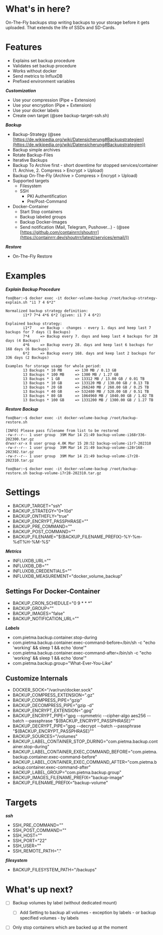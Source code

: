# What's in here?

On-The-Fly backups stop writing backups to your storage before it gets uploaded. That extends the life of SSDs and SD-Cards.


# Features

 - Explains set backup procedure
 - Validates set backup procedure
 - Works without docker
 - Send metrics to InfluxDB
  - Prefixed environment variables

***Customization***

 - Use your compression (Pipe + Extension)
 - Use your encryption (Pipe + Extension)
 - Use your docker labels
 - Create own target (@see backup-target-ssh.sh)
 
***Backup***

 - Backup-Strategy (@see [https://de.wikipedia.org/wiki/Datensicherung#Backupstrategien](https://de.wikipedia.org/wiki/Datensicherung#Backupstrategien))
 - Backup simple archives 
 - Rotate Backup-Files
 - Iterative Backups
 - Backup To Archive first - short downtime for stopped services/container (1. Archive,  2. Compress > Encrypt > Upload)
 - Backup On-The-Fly (Archive > Compress > Encrypt > Upload)
 - Supported targets
   - Filesystem 
   - SSH
     - PKI Authentification
     - Pre/Post-Command
 - Docker-Container
   - Start Stop containers
   - Backup labeled groups
   - Backup Docker-Images
   - Send notification (Mail, Telegram, Pushover...) - (@see [https://github.com/containrrr/shoutrrr](https://containrrr.dev/shoutrrr/latest/services/email/))
   

***Restore***

- On-The-Fly Restore

# Examples

***Explain Backup Procedure***
```shell
foo@bar:~$ docker exec -it docker-volume-backup /root/backup-strategy-explain.sh "i1 7 4 6*2"

Normalized backup strategy definition:
        i1*7 7*4 4*6 6*2 (given: i1 7 4 6*2)

Explained backup strategy:
        i1*7    => Backup - changes - every 1. days and keep last 7 backups for 7 days (1 Backups)
        7*4     => Backup every 7. days and keep last 4 backups for 28 days (4 Backups)
        4*6     => Backup every 28. days and keep last 6 backups for 168 days (6 Backups)
        6*2     => Backup every 168. days and keep last 2 backups for 336 days (2 Backups)

Examples for storage usage for whole period:
        13 Backups * 10 MB      => 130 MB / 0.13 GB
        13 Backups * 100 MB     => 1300 MB / 1.27 GB
        13 Backups * 1 GB       => 13312 MB / 13.00 GB / 0.01 TB
        13 Backups * 10 GB      => 133120 MB / 130.00 GB / 0.13 TB
        13 Backups * 20 GB      => 266240 MB / 260.00 GB / 0.25 TB
        13 Backups * 40 GB      => 532480 MB / 520.00 GB / 0.51 TB
        13 Backups * 80 GB      => 1064960 MB / 1040.00 GB / 1.02 TB
        13 Backups * 100 GB     => 1331200 MB / 1300.00 GB / 1.27 TB
```

***Restore Backup***
```shell
foo@bar:~$ docker exec -it docker-volume-backup /root/backup-restore.sh

[INFO] Please pass filename from list to be restored
-rw-r--r-- 1 user group  39M Mar 14 21:49 backup-volume-i168r336-202300.tar.gz
drwxr-xr-x 8 user group 4.0K Mar 15 20:52 backup-volume-i1r7-202310
-rw-r--r-- 1 user group  39M Mar 14 21:49 backup-volume-i28r168-202302.tar.gz
-rw-r--r-- 1 user group  39M Mar 14 21:49 backup-volume-i7r28-202310.tar.gz

foo@bar:~$ docker exec -it docker-volume-backup /root/backup-restore.sh backup-volume-i7r28-202310.tar.gz
```

# Settings

 - BACKUP_TARGET="ssh"
 - BACKUP_STRATEGY="0*10d"
 - BACKUP_ONTHEFLY="true"
 - BACKUP_ENCRYPT_PASSPHRASE=""
 - BACKUP_PRE_COMMAND=""
 - BACKUP_POST_COMMAND=""
 - BACKUP_FILENAME="${BACKUP_FILENAME_PREFIX}-%Y-%m-%dT%H-%M-%S"

***Metrics***

 - INFLUXDB_URL=""
 - INFLUXDB_DB=""
 - INFLUXDB_CREDENTIALS=""
 - INFLUXDB_MEASUREMENT="docker_volume_backup"

##  Settings For Docker-Container

 - BACKUP_CRON_SCHEDULE="0 9 * * *" 
 - BACKUP_GROUP=""
 - BACKUP_IMAGES="false"
 - BACKUP_NOTIFICATION_URL=""

***Labels***

 - com.pietma.backup.container.stop-during
 - com.pietma.backup.container.exec-command-before=/bin/sh -c "echo 'working' && sleep 1 &&  echo 'done'"
 - com.pietma.backup.container.exec-command-after=/bin/sh -c "echo 'working' && sleep 1 &&  echo 'done'"
 - com.pietma.backup.group="What-Ever-You-Like"

## Customize Internals

 - DOCKER_SOCK="/var/run/docker.sock"
 - BACKUP_COMPRESS_EXTENSION=".gz"
 - BACKUP_COMPRESS_PIPE="gzip"
 - BACKUP_DECOMPRESS_PIPE="gzip -d"
 - BACKUP_ENCRYPT_EXTENSION=".gpg"
 - BACKUP_ENCRYPT_PIPE="gpg --symmetric --cipher-algo aes256 --batch --passphrase \"${BACKUP_ENCRYPT_PASSPHRASE}\""
 - BACKUP_DECRYPT_PIPE="gpg --decrypt --batch --passphrase \"${BACKUP_ENCRYPT_PASSPHRASE}\""
 - BACKUP_SOURCES="/volumes"
 - BACKUP_LABEL_CONTAINER_STOP_DURING="com.pietma.backup.container.stop-during"
 - BACKUP_LABEL_CONTAINER_EXEC_COMMAND_BEFORE="com.pietma.backup.container.exec-command-before"
 - BACKUP_LABEL_CONTAINER_EXEC_COMMAND_AFTER="com.pietma.backup.container.exec-command-after"
 - BACKUP_LABEL_GROUP="com.pietma.backup.group"		
 - BACKUP_IMAGES_FILENAME_PREFIX="backup-image"
 - BACKUP_FILENAME_PREFIX="backup-volume"

# Targets

***ssh***

 - SSH_PRE_COMMAND=""
 - SSH_POST_COMMAND=""
 - SSH_HOST=""
 - SSH_PORT="22"
 - SSH_USER=""
 - SSH_REMOTE_PATH="."
 
***filesystem***

 - BACKUP_FILESYSTEM_PATH="/backups"
 
 # What's up next?
  - [ ] Backup volumes by label (without dedicated mount)
    - [ ] Add Setting to backup all volumes - exception by labels - or backup specified volumes - by labels
  - [ ] Only stop containers which are backed up at the moment
  
  
  
